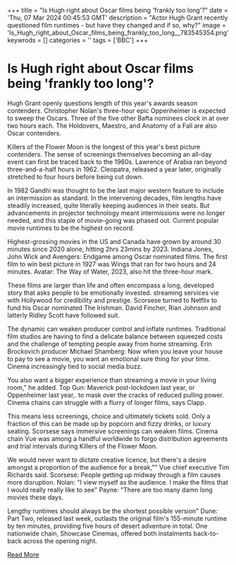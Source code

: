 +++
title = "Is Hugh right about Oscar films being 'frankly too long'?"
date = 'Thu, 07 Mar 2024 00:45:53 GMT'
description = "Actor Hugh Grant recently questioned film runtimes - but have they changed and if so, why?"
image = 'Is_Hugh_right_about_Oscar_films_being_frankly_too_long__783545354.png'
keywrods =  []
categories = ''
tags = ['BBC']
+++

# Is Hugh right about Oscar films being 'frankly too long'?

Hugh Grant openly questions length of this year<bb>'s awards season contenders.
Christopher Nolan's three-hour epic Oppenheimer is expected to sweep the Oscars.
Three of the five other Bafta nominees clock in at over two hours each.
The Holdovers, Maestro, and Anatomy of a Fall are also Oscar contenders.

Killers of the Flower Moon is the longest of this year<bb>'s best picture contenders.
The sense of screenings themselves becoming an all-day event can first be traced back to the 1960s.
Lawrence of Arabia ran beyond three-and-a-half hours in 1962.
Cleopatra, released a year later, originally stretched to four hours before being cut down.

In 1982 Gandhi was thought to be the last major western feature to include an intermission as standard.
In the intervening decades, film lengths have steadily increased, quite literally keeping audiences in their seats.
But advancements in projector technology meant intermissions were no longer needed, and this staple of movie-going was phased out.
Current popular movie runtimes to be the highest on record.

Highest-grossing movies in the US and Canada have grown by around 30 minutes since 2020 alone, hitting 2hrs 23mins by 2023.
Indiana Jones, John Wick and Avengers: Endgame among Oscar nominated films.
The first film to win best picture in 1927 was Wings that ran for two hours and 24 minutes.
Avatar: The Way of Water, 2023, also hit the three-hour mark.

These films are larger than life and often encompass a long, developed story that asks people to be emotionally invested.
streaming services vie with Hollywood for credibility and prestige.
Scorsese turned to Netflix to fund his Oscar nominated The Irishman.
David Fincher, Rian Johnson and latterly Ridley Scott have followed suit.

The dynamic can weaken producer control and inflate runtimes.
Traditional film studios are having to find a delicate balance between squeezed costs and the challenge of tempting people away from home streaming.
Erin Brockovich producer Michael Shamberg: Now when you leave your house to pay to see a movie, you want an emotional sure thing for your time.
Cinema increasingly tied to social media buzz.

You also want a bigger experience than streaming a movie in your living room,<bb>" he added.
Top Gun: Maverick post-lockdown last year, or Oppenheimer last year,.
to mask over the cracks of reduced pulling power.
Cinema chains can struggle with a flurry of longer films, says Clapp.

This means less screenings, choice and ultimately tickets sold.
Only a fraction of this can be made up by popcorn and fizzy drinks, or luxury seating.
Scorsese says immersive screenings can weaken films.
Cinema chain Vue was among a handful worldwide to forgo distribution agreements and trial intervals during Killers of the Flower Moon.

We would never want to dictate creative licence, but there<bb>'s a desire amongst a proportion of the audience for a break,<bb>"" Vue chief executive Tim Richards said.
Scorsese: People getting up midway through a film causes more disruption.
Nolan: "I view myself as the audience.
I make the films that I would really really like to see" Payne: "There are too many damn long movies these days.

Lengthy runtimes should always be the shortest possible version" Dune: Part Two, released last week, outlasts the original film<bb>'s 155-minute runtime by ten minutes, providing five hours of desert adventure in total.
One nationwide chain, Showcase Cinemas, offered both instalments back-to-back across the opening night.


[Read More](https://www.bbc.co.uk/news/entertainment-arts-68379592)
